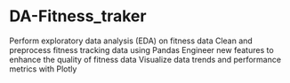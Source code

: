 # DA-Fitness_traker

Perform exploratory data analysis (EDA) on fitness data
Clean and preprocess fitness tracking data using Pandas
Engineer new features to enhance the quality of fitness data
Visualize data trends and performance metrics with Plotly
